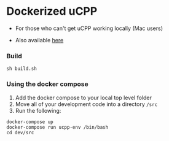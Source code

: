 # Dockerized uCPP

- For those who can't get uCPP working locally (Mac users)

- Also available [here](https://hub.docker.com/r/jeffreyfei/ucpp/)

### Build
```
sh build.sh
```

### Using the docker compose
1) Add the docker compose to your local top level folder
2) Move all of your development code into a directory `/src`
3) Run the following:
```
docker-compose up
docker-compose run ucpp-env /bin/bash
cd dev/src
```
